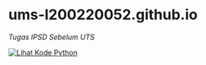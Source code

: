 # ums-l200220052.github.io

*Tugas IPSD Sebelum UTS*



[![Lihat Kode Python](https://img.shields.io/badge/Lihat-Kode%20Python-blue)](https://github.com/Luthfianazzalea/ums-l200220052.github.io/blob/main/Tugas.py)
